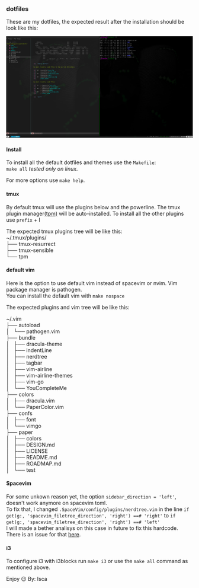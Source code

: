 ### dotfiles

These are my dotfiles, the expected result after the installation should be look like this:

<center>
<img width="800" src="img/dotfiles-v0.1.0-demo.png"/>
</center>  


#### Install
To install all the default dotfiles and themes use the `Makefile`:  
`make all`
_tested only on linux._
  
For more options use `make help`.
  
#### tmux 
By default tmux will use the plugins below and the powerline.
The tmux plugin manager[(tpm)](https://github.com/tmux-plugins/tpm) will be auto-installed. To install all the other plugins use
`prefix` + I
  
The expected tmux plugins tree will be like this:  
~/.tmux/plugins/  
├── tmux-resurrect  
├── tmux-sensible  
└── tpm  
  

#### default vim

Here is the option to use default vim instead of spacevim or nvim. Vim package manager is pathogen.  
You can install the default vim with `make nospace`  

The expected plugins and vim tree will be like this:  
  
~/.vim  
├── autoload  
│   └── pathogen.vim  
├── bundle  
│   ├── dracula-theme  
│   ├── indentLine  
│   ├── nerdtree  
│   ├── tagbar  
│   ├── vim-airline  
│   ├── vim-airline-themes  
│   ├── vim-go  
│   └── YouCompleteMe  
├── colors  
│   ├── dracula.vim  
│   └── PaperColor.vim  
├── confs  
│   ├── font  
│   └── vimgo  
├── paper  
│   ├── colors  
│   ├── DESIGN.md  
│   ├── LICENSE  
│   ├── README.md  
│   ├── ROADMAP.md  
│   └── test  
  
  
#### Spacevim 

For some unkown reason yet, the option `sidebar_direction = 'left'`, doesn't work anymore on spacevim toml.  
To fix that, I changed `.SpaceVim/config/plugins/nerdtree.vim` in the line `if get(g:, 'spacevim_filetree_direction', 'right') ==# 'right'` to `if get(g:, 'spacevim_filetree_direction', 'right') ==# 'left'`  
I will made a bether analisys on this case in future to fix this hardcode.  
There is an issue for that [here](https://github.com/SpaceVim/SpaceVim/issues/2263).  

#### i3

To configure i3 with i3blocks run `make i3` or use the `make all` command as mentioned above.


Enjoy :wink:
By: Isca
